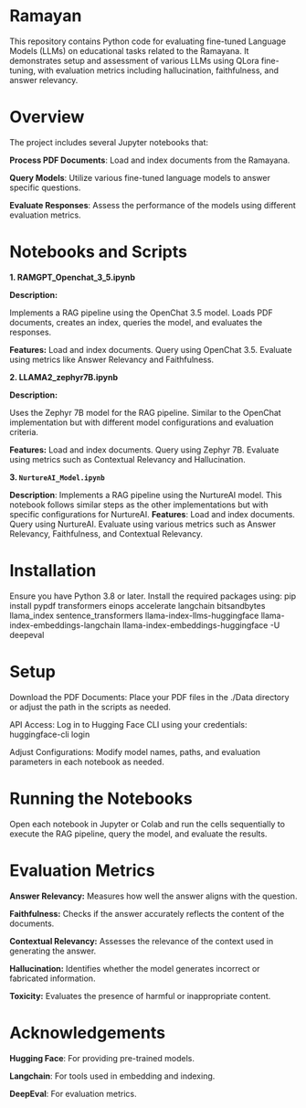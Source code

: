 # Ramayan
This repository contains Python code for evaluating fine-tuned Language Models (LLMs) on educational tasks related to the Ramayana. It demonstrates setup and assessment of various LLMs using QLora fine-tuning, with evaluation metrics including hallucination, faithfulness, and answer relevancy.

# Overview
The project includes several Jupyter notebooks that:

**Process PDF Documents**: Load and index documents from the Ramayana.

**Query Models**: Utilize various fine-tuned language models to answer specific questions.

**Evaluate Responses**: Assess the performance of the models using different evaluation metrics.

# Notebooks and Scripts
**1. RAMGPT_Openchat_3_5.ipynb**

**Description:** 

Implements a RAG pipeline using the OpenChat 3.5 model. Loads PDF documents, creates an index, queries the model, and evaluates the responses.

**Features:**
Load and index documents.
Query using OpenChat 3.5.
Evaluate using metrics like Answer Relevancy and Faithfulness.

**2. LLAMA2_zephyr7B.ipynb**

**Description:**

Uses the Zephyr 7B model for the RAG pipeline. Similar to the OpenChat implementation but with different model configurations and evaluation criteria.

**Features:**
Load and index documents.
Query using Zephyr 7B.
Evaluate using metrics such as Contextual Relevancy and Hallucination.

**3. `NurtureAI_Model.ipynb`**

**Description**: Implements a RAG pipeline using the NurtureAI model. This notebook follows similar steps as the other implementations but with specific configurations for NurtureAI.
**Features**:
Load and index documents.
Query using NurtureAI.
Evaluate using various metrics such as Answer Relevancy, Faithfulness, and Contextual Relevancy.


# Installation
Ensure you have Python 3.8 or later. Install the required packages using:
pip install pypdf transformers einops accelerate langchain bitsandbytes llama_index sentence_transformers llama-index-llms-huggingface llama-index-embeddings-langchain llama-index-embeddings-huggingface -U deepeval

# Setup
Download the PDF Documents: Place your PDF files in the ./Data directory or adjust the path in the scripts as needed.

API Access: Log in to Hugging Face CLI using your credentials:
huggingface-cli login

Adjust Configurations: Modify model names, paths, and evaluation parameters in each notebook as needed.

# Running the Notebooks
Open each notebook in Jupyter or Colab and run the cells sequentially to execute the RAG pipeline, query the model, and evaluate the results.

# Evaluation Metrics
**Answer Relevancy:** Measures how well the answer aligns with the question.

**Faithfulness:** Checks if the answer accurately reflects the content of the documents.

**Contextual Relevancy:** Assesses the relevance of the context used in generating the answer.

**Hallucination:** Identifies whether the model generates incorrect or fabricated information.

**Toxicity:** Evaluates the presence of harmful or inappropriate content.

# Acknowledgements

**Hugging Face**: For providing pre-trained models.

**Langchain**: For tools used in embedding and indexing.

**DeepEval**: For evaluation metrics.
